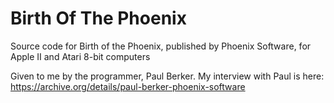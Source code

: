 # Birth Of The Phoenix
Source code for Birth of the Phoenix, published by Phoenix Software, for Apple II and Atari 8-bit computers

Given to me by the programmer, Paul Berker. My interview with Paul is here: https://archive.org/details/paul-berker-phoenix-software
